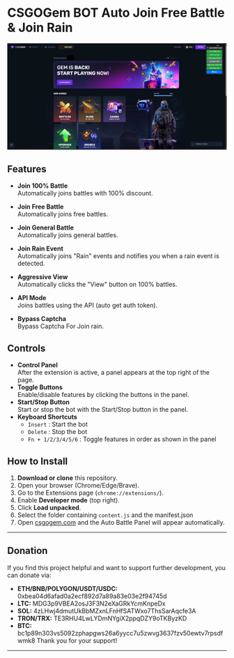 # CSGOGem BOT Auto Join Free Battle & Join Rain

![Auto Battle Panel Screenshot](./1ss.jpg)

## Features

- **Join 100% Battle**  
  Automatically joins battles with 100% discount.

- **Join Free Battle**  
  Automatically joins free battles.

- **Join General Battle**  
  Automatically joins general battles.

- **Join Rain Event**  
  Automatically joins "Rain" events and notifies you when a rain event is detected.

- **Aggressive View**  
  Automatically clicks the "View" button on 100% battles.

- **API Mode**  
  Joins battles using the API (auto get auth token).

- **Bypass Captcha**  
  Bypass Captcha For Join rain.


## Controls

- **Control Panel**  
  After the extension is active, a panel appears at the top right of the page.
- **Toggle Buttons**  
  Enable/disable features by clicking the buttons in the panel.
- **Start/Stop Button**  
  Start or stop the bot with the Start/Stop button in the panel.
- **Keyboard Shortcuts**  
  - `Insert` : Start the bot  
  - `Delete` : Stop the bot  
  - `Fn + 1/2/3/4/5/6` : Toggle features in order as shown in the panel

## How to Install

1. **Download or clone** this repository.
2. Open your browser (Chrome/Edge/Brave).
3. Go to the Extensions page (`chrome://extensions/`).
4. Enable **Developer mode** (top right).
5. Click **Load unpacked**.
6. Select the folder containing `content.js` and the manifest.json
7. Open [csgogem.com](https://csgogem.com/) and the Auto Battle Panel will appear automatically.

---

## Donation

If you find this project helpful and want to support further development, you can donate via:
 
- **ETH/BNB/POLYGON/USDT/USDC:** 0xbea04d6afad0a2ecf892d7a89a83e03e2f94745d  
- **LTC:** MDG3p9VBEA2osJ3F3N2eXaGRkYcmKnpeDx  
- **SOL:** 4zLHwj4dmutUkBbMZxnLFnHfSATWxo7ThsSarAqcfe3A
- **TRON/TRX:** TE3RHU4LwLYDmNYgiX2ppqDZY9oTKByzKD
- **BTC:** bc1p89n303vs5092zphapgws26a6yycc7u5zwvg3637fzv50ewtv7rpsdfwmk8
Thank you for your support!

---
